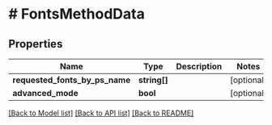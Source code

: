 # # FontsMethodData

## Properties

Name | Type | Description | Notes
------------ | ------------- | ------------- | -------------
**requested_fonts_by_ps_name** | **string[]** |  | [optional]
**advanced_mode** | **bool** |  | [optional]

[[Back to Model list]](../../README.md#models) [[Back to API list]](../../README.md#endpoints) [[Back to README]](../../README.md)
